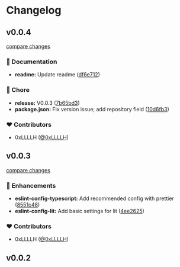# Changelog


## v0.0.4

[compare changes](https://github.com/0xLLLLH/eslint/compare/v0.0.3...v0.0.4)

### 📖 Documentation

- **readme:** Update readme ([df6e712](https://github.com/0xLLLLH/eslint/commit/df6e712))

### 🏡 Chore

- **release:** V0.0.3 ([7b65bd3](https://github.com/0xLLLLH/eslint/commit/7b65bd3))
- **package.json:** Fix version issue; add repository field ([10d6fb3](https://github.com/0xLLLLH/eslint/commit/10d6fb3))

### ❤️ Contributors

- 0xLLLLH ([@0xLLLLH](http://github.com/0xLLLLH))

## v0.0.3

[compare changes](https://github.com/0xLLLLH/eslint/compare/v0.0.2...v0.0.3)

### 🚀 Enhancements

- **eslint-config-typescript:** Add recommended config with prettier ([8551c48](https://github.com/0xLLLLH/eslint/commit/8551c48))
- **eslint-config-lit:** Add basic settings for lit ([4ee2625](https://github.com/0xLLLLH/eslint/commit/4ee2625))

### ❤️ Contributors

- 0xLLLLH ([@0xLLLLH](http://github.com/0xLLLLH))

## v0.0.2

